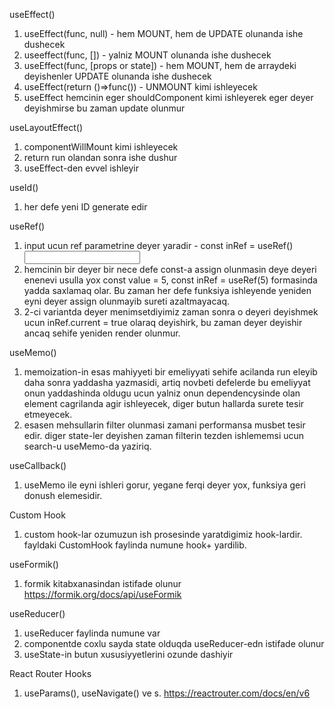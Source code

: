 useEffect()

1. useEffect(func, null) - hem MOUNT, hem de UPDATE olunanda ishe dushecek
2. useeffect(func, []) - yalniz MOUNT olunanda ishe dushecek
3. useEffect(func, [props or state]) - hem MOUNT, hem de arraydeki deyishenler UPDATE olunanda ishe dushecek
4. useEffect(return ()=>func()) - UNMOUNT kimi ishleyecek
5. useEffect hemcinin eger shouldComponent kimi ishleyerek eger deyer deyishmirse bu zaman update olunmur

useLayoutEffect()

1. componentWillMount kimi ishleyecek
2. return run olandan sonra ishe dushur
3. useEffect-den evvel ishleyir

useId()

1. her defe yeni ID generate edir

useRef()

1. input ucun ref parametrine deyer yaradir - const inRef = useRef() <input ref={inRef}/>
2. hemcinin bir deyer bir nece defe const-a assign olunmasin deye deyeri enenevi usulla yox const value = 5, const inRef = useRef(5) formasinda yadda saxlamaq olar. Bu zaman her defe funksiya ishleyende yeniden eyni deyer assign olunmayib sureti azaltmayacaq.
3. 2-ci variantda deyer menimsetdiyimiz zaman sonra o deyeri deyishmek ucun inRef.current = true olaraq deyishirk, bu zaman deyer deyishir ancaq sehife yeniden render olunmur.

useMemo()

1. memoization-in esas mahiyyeti bir emeliyyati sehife acilanda run eleyib daha sonra yaddasha yazmasidi, artiq novbeti defelerde bu emeliyyat onun yaddashinda oldugu ucun yalniz onun dependencysinde olan element cagrilanda agir ishleyecek, diger butun hallarda surete tesir etmeyecek.
2. esasen mehsullarin filter olunmasi zamani performansa musbet tesir edir. diger state-ler deyishen zaman filterin tezden ishlememsi ucun search-u useMemo-da yaziriq.

useCallback()

1. useMemo ile eyni ishleri gorur, yegane ferqi deyer yox, funksiya geri donush elemesidir.

Custom Hook

1. custom hook-lar ozumuzun ish prosesinde yaratdigimiz hook-lardir. fayldaki CustomHook faylinda numune hook+ yardilib.

useFormik()

1. formik kitabxanasindan istifade olunur https://formik.org/docs/api/useFormik

useReducer()

1. useReducer faylinda numune var
2. componentde coxlu sayda state olduqda useReducer-edn istifade olunur
3. useState-in butun xususiyyetlerini ozunde dashiyir

React Router Hooks

1. useParams(), useNavigate() ve s. https://reactrouter.com/docs/en/v6
